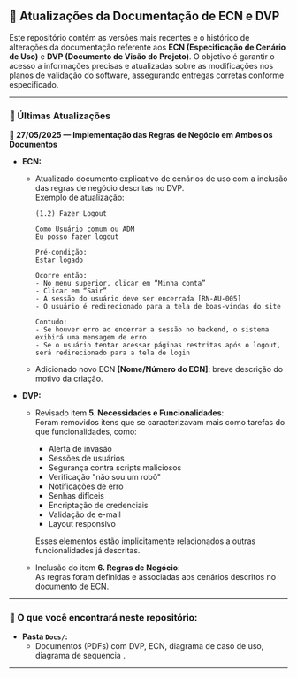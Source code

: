 ## 📄 Atualizações da Documentação de ECN e DVP

Este repositório contém as versões mais recentes e o histórico de alterações da documentação referente aos **ECN (Especificação de Cenário de Uso)** e **DVP (Documento de Visão do Projeto)**. O objetivo é garantir o acesso a informações precisas e atualizadas sobre as modificações nos planos de validação do software, assegurando entregas corretas conforme especificado.

---

### 🚀 Últimas Atualizações

**📅 27/05/2025 — Implementação das Regras de Negócio em Ambos os Documentos**

- **ECN:**
  - Atualizado documento explicativo de cenários de uso com a inclusão das regras de negócio descritas no DVP.  
    Exemplo de atualização:

    ```
    (1.2) Fazer Logout

    Como Usuário comum ou ADM  
    Eu posso fazer logout  

    Pré-condição:  
    Estar logado  

    Ocorre então:  
    - No menu superior, clicar em “Minha conta”  
    - Clicar em “Sair”  
    - A sessão do usuário deve ser encerrada [RN-AU-005]  
    - O usuário é redirecionado para a tela de boas-vindas do site  

    Contudo:  
    - Se houver erro ao encerrar a sessão no backend, o sistema exibirá uma mensagem de erro  
    - Se o usuário tentar acessar páginas restritas após o logout, será redirecionado para a tela de login  
    ```

  - Adicionado novo ECN **[Nome/Número do ECN]**: breve descrição do motivo da criação.

- **DVP:**
  - Revisado item **5. Necessidades e Funcionalidades**:  
    Foram removidos itens que se caracterizavam mais como tarefas do que funcionalidades, como:
    - Alerta de invasão
    - Sessões de usuários
    - Segurança contra scripts maliciosos
    - Verificação "não sou um robô"
    - Notificações de erro
    - Senhas difíceis
    - Encriptação de credenciais
    - Validação de e-mail
    - Layout responsivo

    Esses elementos estão implicitamente relacionados a outras funcionalidades já descritas.

  - Inclusão do item **6. Regras de Negócio**:  
    As regras foram definidas e associadas aos cenários descritos no documento de ECN.

---

### 🎯 O que você encontrará neste repositório:

- **Pasta `Docs/`:**
  - Documentos (PDFs) com DVP, ECN, diagrama de caso de uso, diagrama de sequencia .

---

